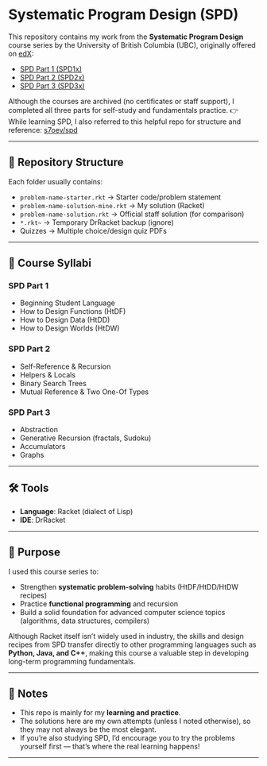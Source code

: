 # Systematic Program Design (SPD)

This repository contains my work from the **Systematic Program Design** course series by the University of British Columbia (UBC), originally offered on [edX](https://learning.edx.org/):

- [SPD Part 1 (SPD1x)](https://learning.edx.org/course/course-v1:UBCx+SPD1x+2T2015/home)  
- [SPD Part 2 (SPD2x)](https://learning.edx.org/course/course-v1:UBCx+SPD2x+2T2015/home)  
- [SPD Part 3 (SPD3x)](https://learning.edx.org/course/course-v1:UBCx+SPD3x+3T2015/home)
  
Although the courses are archived (no certificates or staff support), I completed all three parts for self-study and fundamentals practice.
👉 While learning SPD, I also referred to this helpful repo for structure and reference: [s7oev/spd](https://github.com/s7oev/spd)

---

## 📂 Repository Structure
Each folder usually contains:
- `problem-name-starter.rkt` → Starter code/problem statement  
- `problem-name-solution-mine.rkt` → My solution (Racket)  
- `problem-name-solution.rkt` → Official staff solution (for comparison)  
- `*.rkt~` → Temporary DrRacket backup (ignore)  
- Quizzes → Multiple choice/design quiz PDFs  

---

## 📑 Course Syllabi

### SPD Part 1
- Beginning Student Language  
- How to Design Functions (HtDF)  
- How to Design Data (HtDD)  
- How to Design Worlds (HtDW)  

### SPD Part 2
- Self-Reference & Recursion  
- Helpers & Locals  
- Binary Search Trees  
- Mutual Reference & Two One-Of Types  

### SPD Part 3
- Abstraction  
- Generative Recursion (fractals, Sudoku)  
- Accumulators  
- Graphs  

---

## 🛠️ Tools
- **Language**: Racket (dialect of Lisp)  
- **IDE**: DrRacket  

---

## 🎯 Purpose
I used this course series to:
- Strengthen **systematic problem-solving** habits (HtDF/HtDD/HtDW recipes)  
- Practice **functional programming** and recursion  
- Build a solid foundation for advanced computer science topics (algorithms, data structures, compilers)  

Although Racket itself isn’t widely used in industry, the skills and design recipes from SPD transfer directly to other programming languages such as **Python, Java, and C++**, making this course a valuable step in developing long-term programming fundamentals.

---

## 📌 Notes
- This repo is mainly for my **learning and practice**.  
- The solutions here are my own attempts (unless I noted otherwise), so they may not always be the most elegant.  
- If you’re also studying SPD, I’d encourage you to try the problems yourself first — that’s where the real learning happens!  

---





